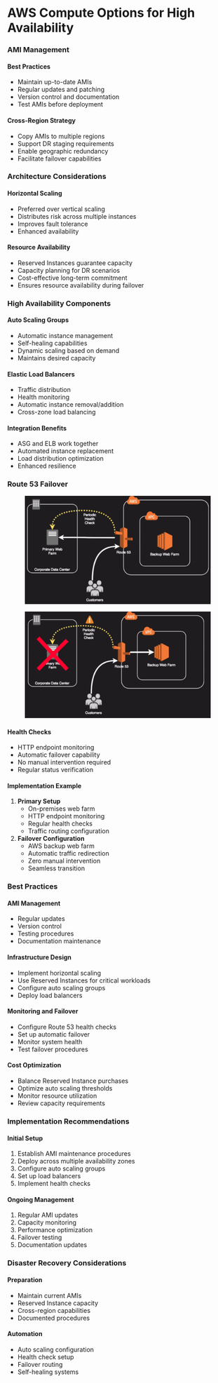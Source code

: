 # AWS Compute Options for High Availability

### AMI Management

#### Best Practices

* Maintain up-to-date AMIs
* Regular updates and patching
* Version control and documentation
* Test AMIs before deployment

#### Cross-Region Strategy

* Copy AMIs to multiple regions
* Support DR staging requirements
* Enable geographic redundancy
* Facilitate failover capabilities

### Architecture Considerations

#### Horizontal Scaling

* Preferred over vertical scaling
* Distributes risk across multiple instances
* Improves fault tolerance
* Enhanced availability

#### Resource Availability

* Reserved Instances guarantee capacity
* Capacity planning for DR scenarios
* Cost-effective long-term commitment
* Ensures resource availability during failover

### High Availability Components

#### Auto Scaling Groups

* Automatic instance management
* Self-healing capabilities
* Dynamic scaling based on demand
* Maintains desired capacity

#### Elastic Load Balancers

* Traffic distribution
* Health monitoring
* Automatic instance removal/addition
* Cross-zone load balancing

#### Integration Benefits

* ASG and ELB work together
* Automated instance replacement
* Load distribution optimization
* Enhanced resilience

### Route 53 Failover

<figure><img src="../../../.gitbook/assets/image (31).png" alt=""><figcaption></figcaption></figure>

<figure><img src="../../../.gitbook/assets/image (32).png" alt=""><figcaption></figcaption></figure>

#### Health Checks

* HTTP endpoint monitoring
* Automatic failover capability
* No manual intervention required
* Regular status verification

#### Implementation Example

1. **Primary Setup**
   * On-premises web farm
   * HTTP endpoint monitoring
   * Regular health checks
   * Traffic routing configuration
2. **Failover Configuration**
   * AWS backup web farm
   * Automatic traffic redirection
   * Zero manual intervention
   * Seamless transition

### Best Practices

#### AMI Management

* Regular updates
* Version control
* Testing procedures
* Documentation maintenance

#### Infrastructure Design

* Implement horizontal scaling
* Use Reserved Instances for critical workloads
* Configure auto scaling groups
* Deploy load balancers

#### Monitoring and Failover

* Configure Route 53 health checks
* Set up automatic failover
* Monitor system health
* Test failover procedures

#### Cost Optimization

* Balance Reserved Instance purchases
* Optimize auto scaling thresholds
* Monitor resource utilization
* Review capacity requirements

### Implementation Recommendations

#### Initial Setup

1. Establish AMI maintenance procedures
2. Deploy across multiple availability zones
3. Configure auto scaling groups
4. Set up load balancers
5. Implement health checks

#### Ongoing Management

1. Regular AMI updates
2. Capacity monitoring
3. Performance optimization
4. Failover testing
5. Documentation updates

### Disaster Recovery Considerations

#### Preparation

* Maintain current AMIs
* Reserved Instance capacity
* Cross-region capabilities
* Documented procedures

#### Automation

* Auto scaling configuration
* Health check setup
* Failover routing
* Self-healing systems
